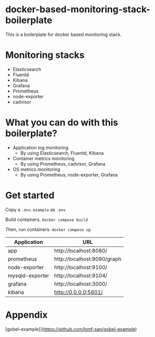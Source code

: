 # docker-based-monitoring-stack-boilerplate
This is a boilerplate for docker based monitoring stack.

# Monitoring stacks
- Elasticsearch
- Fluentd
- Kibana
- Grafana
- Prometheus
- node-exporter
- cadvisor

# What you can do with this boilerplate?
- Application log monitoring
  - By using Elasticsearch, Fluentd, Kibana
- Container metrics monitoring
  - By using Prometheus, cadvisor, Grafana
- OS metrics monitoring
  - By using Prometheus, node-exporter, Grafana

# Get started
Copy a `.env.example` as `.env`

Build containers.
`docker compose build`

Then, run containers.
`docker compose up`

|   Application   |             URL             |
| --------------- | --------------------------- |
| app             | http://localhost:8080/      |
| prometheus      | http://localhost:9090/graph |
| node-exporter   | http://localhost:9100/      |
| mysqld-exporter | http://localhost:9104/      |
| grafana         | http://localhost:3000/      |
| kibana          | http://0.0.0.0:5601/        |

# Appendix
[gobel-example]](https://github.com/bmf-san/gobel-example)